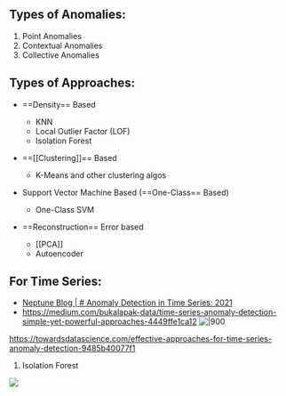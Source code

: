 Types of Anomalies:
---
1. Point Anomalies
2. Contextual Anomalies
3. Collective Anomalies


Types of Approaches:
---
- ==Density== Based
	- KNN
	- Local Outlier Factor (LOF)
	- Isolation Forest

- ==[[Clustering]]== Based
	- K-Means and other clustering algos

- Support Vector Machine Based (==One-Class== Based)	
	- One-Class SVM

- ==Reconstruction== Error based
	- [[PCA]]
	- Autoencoder

## For Time Series:
- [Neptune Blog | # Anomaly Detection in Time Series: 2021](https://neptune.ai/blog/anomaly-detection-in-time-series)
- https://medium.com/bukalapak-data/time-series-anomaly-detection-simple-yet-powerful-approaches-4449ffe1ca12
![|900](https://miro.medium.com/max/1182/1*5kUgnjnrfJhxL47BeXl1JQ.png)

https://towardsdatascience.com/effective-approaches-for-time-series-anomaly-detection-9485b40077f1

1. Isolation Forest


![](https://miro.medium.com/max/2592/1*q8J3Gc94eBvY4gOn9UTCaQ.gif)

